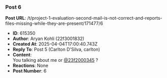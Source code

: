 ### Post 6
**Post URL**: /t/project-1-evaluation-second-mail-is-not-correct-and-reports-files-missing-while-they-are-present/171477/6
- **ID**: 615350
- **Author**: Aryan Kohli (22f3001832)
- **Created At**: 2025-04-04T17:00:40.743Z
- **Reply To**: Post 5 (Carlton D'Silva, carlton)
- **Content**:  
  You talking about me or <a class="mention" href="/u/23f2000345">@23f2000345</a> ?
- **Reactions**: None
- **Post Number**: 6

